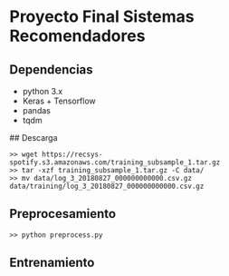 # Proyecto Final Sistemas Recomendadores

## Dependencias
- python 3.x
- Keras + Tensorflow
- pandas
- tqdm

## Descarga
```
>> wget https://recsys-spotify.s3.amazonaws.com/training_subsample_1.tar.gz
>> tar -xzf training_subsample_1.tar.gz -C data/
>> mv data/log_3_20180827_000000000000.csv.gz data/training/log_3_20180827_000000000000.csv.gz
```

## Preprocesamiento
```
>> python preprocess.py
```

## Entrenamiento



